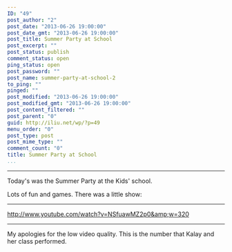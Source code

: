 ```yaml
---
ID: "49"
post_author: "2"
post_date: "2013-06-26 19:00:00"
post_date_gmt: "2013-06-26 19:00:00"
post_title: Summer Party at School
post_excerpt: ""
post_status: publish
comment_status: open
ping_status: open
post_password: ""
post_name: summer-party-at-school-2
to_ping: ""
pinged: ""
post_modified: "2013-06-26 19:00:00"
post_modified_gmt: "2013-06-26 19:00:00"
post_content_filtered: ""
post_parent: "0"
guid: http://iliu.net/wp/?p=49
menu_order: "0"
post_type: post
post_mime_type: ""
comment_count: "0"
title: Summer Party at School
...
```

---

Today's was the Summer Party at the Kids' school.

Lots of fun and games.  There was a little show:

<hr />

http://www.youtube.com/watch?v=NSfuawMZ2p0&amp;w=320

<hr />

My apologies for the low video quality.  This is the number that Kalay and her class performed.
